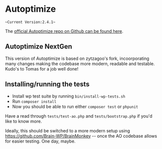 Autoptimize
===========

`~Current Version:2.4.1~`

The [official Autoptimize repo on Github can be found here](https://github.com/futtta/autoptimize/).

## Autoptimize NextGen
This version of Autoptimize is based on zytzagoo's fork, incoorporating many changes making the codebase more modern, readable and testable. Kudo's to Tomas for a job well done!

## Installing/running the tests
* Install wp test suite by running `bin/install-wp-tests.sh`
* Run `composer install`
* Now you should be able to run either `composer test` or `phpunit`

Have a read through `tests/test-ao.php` and `tests/bootstrap.php` if you'd like to know more.

Ideally, this should be switched to a more modern setup using https://github.com/Brain-WP/BrainMonkey -- once the AO codebase allows for easier testing. One day, maybe.
